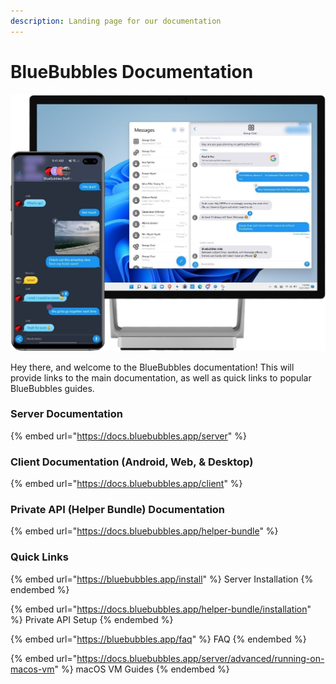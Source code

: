 ```yaml
---
description: Landing page for our documentation
---
```


# BlueBubbles Documentation

![](.gitbook/assets/image.png)



Hey there, and welcome to the BlueBubbles documentation! This will provide links to the main documentation, as well as quick links to popular BlueBubbles guides.

### Server Documentation

{% embed url="https://docs.bluebubbles.app/server" %}

### Client Documentation (Android, Web, & Desktop)

{% embed url="https://docs.bluebubbles.app/client" %}

### Private API (Helper Bundle) Documentation

{% embed url="https://docs.bluebubbles.app/helper-bundle" %}

### Quick Links

{% embed url="https://bluebubbles.app/install" %}
Server Installation
{% endembed %}

{% embed url="https://docs.bluebubbles.app/helper-bundle/installation" %}
Private API Setup
{% endembed %}

{% embed url="https://bluebubbles.app/faq" %}
FAQ
{% endembed %}

{% embed url="https://docs.bluebubbles.app/server/advanced/running-on-macos-vm" %}
macOS VM Guides
{% endembed %}
